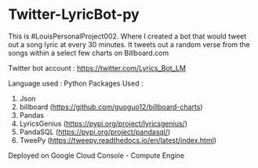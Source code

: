 # Twitter-LyricBot-py
This is #LouisPersonalProject002. Where I created a bot that would tweet out a song lyric at every 30 minutes. It tweets out a random verse from the songs within a select few charts on Billboard.com

Twitter bot account : https://twitter.com/Lyrics_Bot_LM

Language used : Python
Packages Used :
1. Json
2. billboard (https://github.com/guoguo12/billboard-charts)
3. Pandas
4. LyricsGenius (https://pypi.org/project/lyricsgenius/)
5. PandaSQL (https://pypi.org/project/pandasql/)
6. TweePy (https://tweepy.readthedocs.io/en/latest/index.html)

Deployed on Google Cloud Console - Compute Engine
